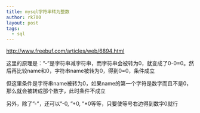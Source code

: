 ```yaml
---
title: mysql字符串转为整数
author: rk700
layout: post
tags:
  - sql
---
```

<http://www.freebuf.com/articles/web/6894.html>

这里的原理是：&#8221;-&#8221;是字符串减字符串，而字符串会被转为0，就变成了0-0=0。然后再比较name和0，字符串name被转为0，得到0=0，条件成立

但这里条件是字符串name被转为0，如果name的第一个字符是数字而且不是0，那么就会被转成那个数字，此时条件不成立

另外，除了&#8221;-&#8221;，还可以&#8221;-0, &#8221;+0, &#8221;*0等等，只要使等号右边得到数字0就行